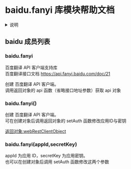 # baidu.fanyi 库模块帮助文档


<details>  <summary>说明</summary>  <p>
通过个人认证并切换为高级版以后，百度翻译接口支持每月 100 万字符的免费调用量。
https://api.fanyi.baidu.com/product/111

baidu.fanyi 其于 web.rest: 
https://mp.weixin.qq.com/s/4mYRDnO49alwpQoBD_cILg
</p></details>


<a id="baidu"></a>
## baidu 成员列表


<a id="baidu.fanyi"></a>
### baidu.fanyi 
 百度翻译 API 客户端支持库  
百度翻译接口文档 https://api.fanyi.baidu.com/doc/21

创建 百度翻译 API 客户端。  
调用返回对象的 api 函数（省略接口地址参数）获取 api 对象

<a id="baidu.fanyi"></a>
### baidu.fanyi() 
 创建 百度翻译 API 客户端。  
可在创建对象后调用返回对象的 setAuth 函数修改应用ID与密钥  
  
[返回对象:webRestClientObject](https://www.aardio.com/zh-cn/doc/library-reference/web/rest/client.html#webRestClientObject)

<a id="baidu.fanyi"></a>
### baidu.fanyi(appId,secretKey) 
 appId 为应用 ID，secretKey 为应用密钥。  
也可以在创建对象后调用 setAuth 函数修改这两个参数
